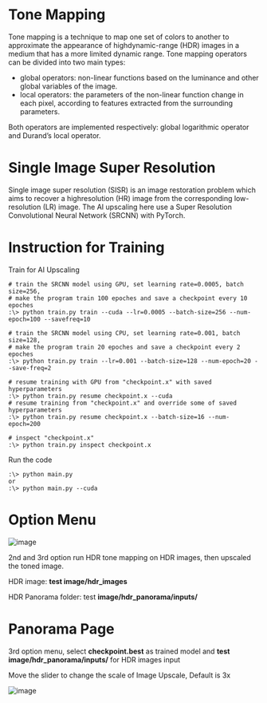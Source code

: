 # Tone Mapping

Tone mapping is a technique to map one set of colors to another to approximate the appearance of highdynamic-range (HDR) images in a medium that has a more limited dynamic range. Tone mapping
operators can be divided into two main types:
- global operators: non-linear functions based on the luminance and other global variables of the
image.
- local operators: the parameters of the non-linear function change in each pixel, according to
features extracted from the surrounding parameters.

Both operators are implemented respectively: global logarithmic operator and Durand’s local operator. 

# Single Image Super Resolution

Single image super resolution (SISR) is an image restoration problem which aims to recover a highresolution (HR) image from the corresponding low-resolution (LR) image. The AI upscaling here use a Super Resolution Convolutional Neural Network (SRCNN) with PyTorch.


# Instruction for Training

Train for AI Upscaling
```
# train the SRCNN model using GPU, set learning rate=0.0005, batch size=256,
# make the program train 100 epoches and save a checkpoint every 10 epoches
:\> python train.py train --cuda --lr=0.0005 --batch-size=256 --num-epoch=100 --savefreq=10

# train the SRCNN model using CPU, set learning rate=0.001, batch size=128,
# make the program train 20 epoches and save a checkpoint every 2 epoches
:\> python train.py train --lr=0.001 --batch-size=128 --num-epoch=20 --save-freq=2

# resume training with GPU from "checkpoint.x" with saved hyperparameters
:\> python train.py resume checkpoint.x --cuda
# resume training from "checkpoint.x" and override some of saved hyperparameters
:\> python train.py resume checkpoint.x --batch-size=16 --num-epoch=200

# inspect "checkpoint.x"
:\> python train.py inspect checkpoint.x 
```

Run the code
```
:\> python main.py
or
:\> python main.py --cuda
```
# Option Menu
![image](https://user-images.githubusercontent.com/39010822/165690601-ed1dedc6-fc3d-4b90-8379-650951e24121.png)

2nd and 3rd option run HDR tone mapping on HDR images, then upscaled the toned image.

HDR image: **test image/hdr_images**

HDR Panorama folder: test **image/hdr_panorama/inputs/**

# Panorama Page

3rd option menu, select **checkpoint.best** as trained model and **test image/hdr_panorama/inputs/** for HDR images input

Move the slider to change the scale of Image Upscale, Default is 3x

![image](https://user-images.githubusercontent.com/39010822/165690080-41217153-46d0-4db8-a476-2bbcf0678583.png)
